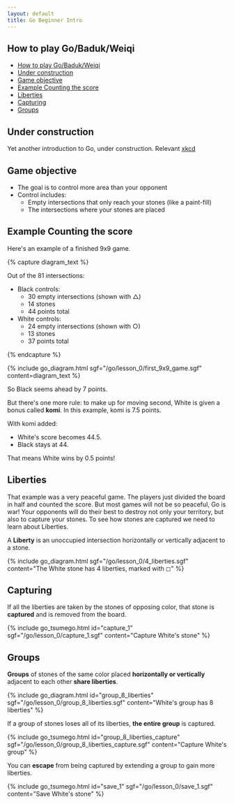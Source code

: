 ```yaml
---
layout: default
title: Go Beginner Intro
---
```


<script type="text/javascript" src="/assets/wgo.js/wgo.min.js"></script>
<script type="text/javascript" src="/assets/wgo.js/wgo.player.min.js"></script>
<link rel="stylesheet" type="text/css" href="/assets/wgo.js/wgo.player.css" />
<script type="text/javascript" src="/assets/wgo.js/tsumego.js"></script>
<link rel="stylesheet" type="text/css" href="/assets/wgo.js/tsumego.css">
<link rel="stylesheet" type="text/css" href="/assets/css/wgo-custom.css" />

## How to play Go/Baduk/Weiqi

-   [How to play Go/Baduk/Weiqi](#how-to-play-gobadukweiqi)
-   [Under construction](#under-construction)
-   [Game objective](#game-objective)
-   [Example Counting the score](#example-counting-the-score)
-   [Liberties](#liberties)
-   [Capturing](#capturing)
-   [Groups](#groups)

## Under construction

Yet another introduction to Go, under construction. Relevant [xkcd](https://xkcd.com/927/)

## Game objective

-   The goal is to control more area than your opponent
-   Control includes:
    -   Empty intersections that only reach your stones (like a paint-fill)
    -   The intersections where your stones are placed

## Example Counting the score

Here's an example of a finished 9x9 game.

{% capture diagram_text %}

Out of the 81 intersections:

-   Black controls:
    -   30 empty intersections (shown with △)
    -   14 stones
    -   44 points total
-   White controls:
    -   24 empty intersections (shown with ○)
    -   13 stones
    -   37 points total

{% endcapture %}

{% include go_diagram.html
   sgf="/go/lesson_0/first_9x9_game.sgf"
   content=diagram_text
%}

So Black seems ahead by 7 points.

But there's one more rule: to make up for moving second, White is given a bonus called **komi**. In this example, komi is 7.5 points.

With komi added:

-   White's score becomes 44.5.
-   Black stays at 44.

That means White wins by 0.5 points!

## Liberties

That example was a very peaceful game. The players just divided the board in half and counted the score. But most games will not be so peaceful, Go is war! Your opponents will do their best to destroy not only your territory, but also to capture your stones. To see how stones are captured we need to learn about Liberties.

A **Liberty** is an unoccupied intersection horizontally or vertically adjacent to a stone.

{% include go_diagram.html
   sgf="/go/lesson_0/4_liberties.sgf"
   content="The White stone has 4 liberties, marked with ◻︎"
%}

## Capturing

If all the liberties are taken by the stones of opposing color, that stone is **captured** and is removed from the board.

{% include go_tsumego.html
id="capture_1"
sgf="/go/lesson_0/capture_1.sgf"
content="Capture White's stone"
%}

## Groups

**Groups** of stones of the same color placed **horizontally or vertically** adjacent to each other **share liberties**.

{% include go_diagram.html
id="group_8_liberties"
sgf="/go/lesson_0/group_8_liberties.sgf"
content="White's group has 8 liberties"
%}

If a group of stones loses all of its liberties, **the entire group** is captured.

{% include go_tsumego.html
id="group_8_liberties_capture"
sgf="/go/lesson_0/group_8_liberties_capture.sgf"
content="Capture White's group"
%}

You can **escape** from being captured by extending a group to gain more liberties.

{% include go_tsumego.html
id="save_1"
sgf="/go/lesson_0/save_1.sgf"
content="Save White's stone"
%}
